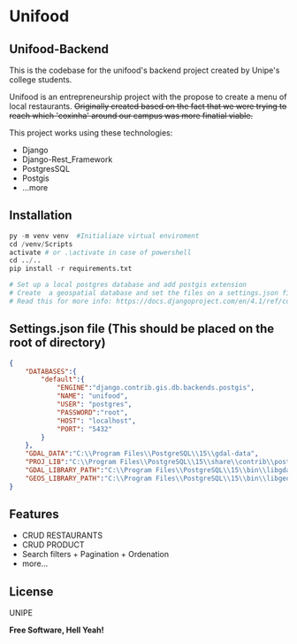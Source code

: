 ﻿# Unifood
## Unifood-Backend

This is the codebase for the unifood's backend project created by Unipe's college students.

Unifood is an entrepreneurship project with the propose to create a menu of local restaurants. ~~Originally created based on the fact that we were trying to reach which 'coxinha' around our campus was more finatial viable.~~


This project works using these technologies:
- Django
- Django-Rest_Framework
- PostgresSQL
- Postgis
- ...more

## Installation
``` python
py -m venv venv  #Initialiaze virtual enviroment
cd /venv/Scripts
activate # or .\activate in case of powershell
cd ../..
pip install -r requirements.txt

# Set up a local postgres database and add postgis extension
# Create  a geospatial database and set the files on a settings.json file
# Read this for more info: https://docs.djangoproject.com/en/4.1/ref/contrib/gis/install/postgis/
```

## Settings.json file (This should be placed on the root of directory)
```json
{
    "DATABASES":{
        "default":{
            "ENGINE":"django.contrib.gis.db.backends.postgis",
            "NAME": "unifood",
            "USER": "postgres",
            "PASSWORD":"root",
            "HOST": "localhost", 
            "PORT": "5432"
        }
    },
    "GDAL_DATA":"C:\\Program Files\\PostgreSQL\\15\\gdal-data",
    "PROJ_LIB":"C:\\Program Files\\PostgreSQL\\15\\share\\contrib\\postgis-3.4\\proj",
    "GDAL_LIBRARY_PATH":"C:\\Program Files\\PostgreSQL\\15\\bin\\libgdal-33.dll",
    "GEOS_LIBRARY_PATH":"C:\\Program Files\\PostgreSQL\\15\\bin\\libgeos_c.dll"
}
```

## Features

- CRUD RESTAURANTS
- CRUD PRODUCT
- Search filters + Pagination + Ordenation
- more...

## License

UNIPE

**Free Software, Hell Yeah!**
